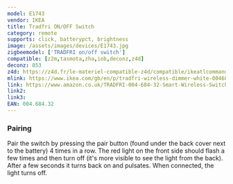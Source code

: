 ```yaml
---
model: E1743
vendor: IKEA
title: Tradfri ON/OFF Switch
category: remote
supports: click, batterypct, brightness
image: /assets/images/devices/E1743.jpg
zigbeemodel: ['TRADFRI on/off switch']
compatible: [z2m,tasmota,zha,iob,deconz,z4d]
deconz: 853
z4d: https://z4d.fr/le-materiel-compatible-z4d/compatible/ikeatlcommande
mlink: https://www.ikea.com/gb/en/p/tradfri-wireless-dimmer-white-00468432/
link: https://www.amazon.co.uk/TRADFRI-004-684-32-Smart-Wireless-Switch/dp/B07YNRYSL3/
link2: 
link3: 
EAN: 004.684.32
---
```

### Pairing
Pair the switch by pressing the pair button (found under the back cover next to the battery)
4 times in a row. The red light on the front side should flash a few times and then turn off
(it's more visible to see the light from the back). After a few seconds it turns back on and pulsates.
When connected, the light turns off.
